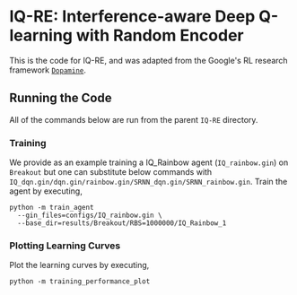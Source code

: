 # IQ-RE: Interference-aware Deep Q-learning with Random Encoder
This is the code for IQ-RE, 
and was adapted from the Google's RL research framework 
[`Dopamine`](https://github.com/google/dopamine).

## Running the Code
All of the commands below are run from the parent `IQ-RE` directory.

### Training
We provide as an example training a IQ_Rainbow agent (`IQ_rainbow.gin`) on `Breakout` but one can 
substitute below commands with `IQ_dqn.gin/dqn.gin/rainbow.gin/SRNN_dqn.gin/SRNN_rainbow.gin`.
Train the agent by executing,

```
python -m train_agent
  --gin_files=configs/IQ_rainbow.gin \
  --base_dir=results/Breakout/RBS=1000000/IQ_Rainbow_1
```

### Plotting Learning Curves
Plot the learning curves by executing,
```
python -m training_performance_plot
```

